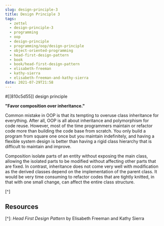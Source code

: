 ```yaml
---
slug: design-principle-3
title: Design Principle 3
tags:
  - zettel
  - design-principle-3
  - programming
  - oop
  - design-principle
  - programming/oop/design-principle
  - object-oriented-programming
  - head-first-design-pattern
  - book
  - book/head-first-design-pattern
  - elisabeth-freeman
  - kathy-sierra
  - elisabeth-freeman-and-kathy-sierra
date: 2021-07-29T21:58
---
```



#[[810c5d55]] design principle

**"Favor composition over inheritance."**

Common mistake in OOP is that its tempting to overuse class inheritance for
everything. After all, OOP is all about inheritance and polymorphism for code
reuse. However, most of the time programmers maintain or refactor code more than
building the code base from scratch. You only build a program from square one
once but you maintain indefinitely, and having a flexible system design is
better than having a rigid class hierarchy that is difficult to maintain and
improve.

Composition isolate parts of an entity without exposing the main class, allowing
the isolated parts to be modified without affecting other parts that are fixed.
In contrast, inheritance does not come very well with modification as the
derived classes depend on the implementation of the parent class. It would be
very time consuming to refactor codes that are tightly knitted, in that with one
small change, can affect the entire class structure.

[^]

## Resources

[^]: _Head First Design Pattern_ by Elisabeth Freeman and Kathy Sierra
